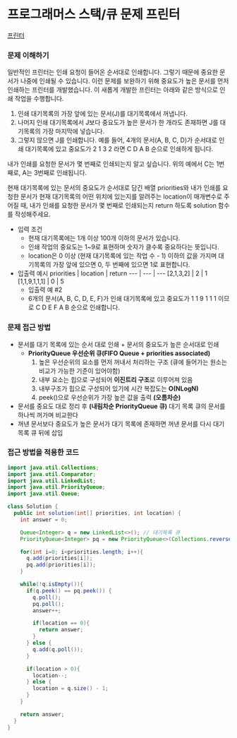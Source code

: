 # 프로그래머스 스택/큐 문제 프린터

[프린터](https://programmers.co.kr/learn/courses/30/lessons/42587)

### 문제 이해하기
일반적인 프린터는 인쇄 요청이 들어온 순서대로 인쇄합니다. 그렇기 때문에 중요한 문서가 나중에 인쇄될 수 있습니다. 이런 문제를 보완하기 위해 중요도가 높은 문서를 먼저 인쇄하는 프린터를 개발했습니다. 이 새롭게 개발한 프린터는 아래와 같은 방식으로 인쇄 작업을 수행합니다.

1. 인쇄 대기목록의 가장 앞에 있는 문서(J)를 대기목록에서 꺼냅니다.
2. 나머지 인쇄 대기목록에서 J보다 중요도가 높은 문서가 한 개라도 존재하면 J를 대기목록의 가장 마지막에 넣습니다.
3. 그렇지 않으면 J를 인쇄합니다.
예를 들어, 4개의 문서(A, B, C, D)가 순서대로 인쇄 대기목록에 있고 중요도가 2 1 3 2 라면 C D A B 순으로 인쇄하게 됩니다.

내가 인쇄를 요청한 문서가 몇 번째로 인쇄되는지 알고 싶습니다. 위의 예에서 C는 1번째로, A는 3번째로 인쇄됩니다.

현재 대기목록에 있는 문서의 중요도가 순서대로 담긴 배열 priorities와 내가 인쇄를 요청한 문서가 현재 대기목록의 어떤 위치에 있는지를 알려주는 location이 매개변수로 주어질 때, 내가 인쇄를 요청한 문서가 몇 번째로 인쇄되는지 return 하도록 solution 함수를 작성해주세요.

- 입력 조건
    - 현재 대기목록에는 1개 이상 100개 이하의 문서가 있습니다.
    - 인쇄 작업의 중요도는 1~9로 표현하며 숫자가 클수록 중요하다는 뜻입니다.
    - location은 0 이상 (현재 대기목록에 있는 작업 수 - 1) 이하의 값을 가지며 대기목록의 가장 앞에 있으면 0, 두 번째에 있으면 1로 표현합니다.
- 입출력 예시
    priorities  | location | return
    --- | --- | ---
    [2,1,3,2] | 2 | 1
    [1,1,9,1,1,1] | 0 | 5
    - 입출력 예 #2
    - 6개의 문서(A, B, C, D, E, F)가 인쇄 대기목록에 있고 중요도가 1 1 9 1 1 1 이므로 C D E F A B 순으로 인쇄합니다.

### 문제 접근 방법
-	문서를 대기 목록에 있는 순서 대로 인쇄 + 문서의 중요도가 높은 순서대로 인쇄
	- **PriorityQueue 우선순위 큐(FIFO Queue + priorities associated)**
        1. 높은 우선순위의 요소를 먼저 꺼내서 처리하는 구조 (큐에 들어가는 원소는 비교가 가능한 기준이 있어야함) 
        2. 내부 요소는 힙으로 구성되어 **이진트리 구조**로 이루어져 있음   
        3. 내부구조가 힙으로 구성되어 있기에 시간 복잡도는 **O(NLogN)**
        4. peek()으로 우선순위가 가장 높은 값을 출력 **(오름차순)**
-	문서를 중요도 대로 정리 후 **(내림차순 PriorityQueue 큐)** 대기 목록 큐의 문서를 하나씩 꺼가며 비교한다
-	꺼낸 문서보다 중요도가 높은 문서가 대기 목록에 존재하면 꺼낸 문서를 다시 대기 목록 큐 뒤에 삽입

### 접근 방법을 적용한 코드
```java
import java.util.Collections;
import java.util.Comparator;
import java.util.LinkedList;
import java.util.PriorityQueue;
import java.util.Queue;

class Solution {
  public int solution(int[] priorities, int location) {
    int answer = 0;

    Queue<Integer> q = new LinkedList<>(); // 대기목록 큐
    PriorityQueue<Integer> pq = new PriorityQueue<>(Collections.reverseOrder()); // 내림차순

    for(int i=0; i<priorities.length; i++){
      q.add(priorities[i]);
      pq.add(priorities[i]);
    }

    while(!q.isEmpty()){
      if(q.peek() == pq.peek()) {
        q.poll();
        pq.poll();
        answer++;

        if(location == 0){
          return answer;
        }
      } else {
        q.add(q.poll());
      }

      if(location > 0){
        location--;
      } else {
        location = q.size() - 1;
      }
    }

    return answer;
  }
}
```